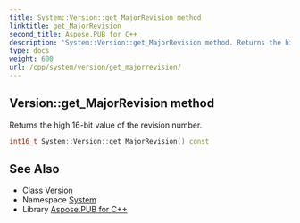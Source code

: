 ```yaml
---
title: System::Version::get_MajorRevision method
linktitle: get_MajorRevision
second_title: Aspose.PUB for C++
description: 'System::Version::get_MajorRevision method. Returns the high 16-bit value of the revision number in C++.'
type: docs
weight: 600
url: /cpp/system/version/get_majorrevision/
---
```

## Version::get_MajorRevision method


Returns the high 16-bit value of the revision number.

```cpp
int16_t System::Version::get_MajorRevision() const
```

## See Also

* Class [Version](../)
* Namespace [System](../../)
* Library [Aspose.PUB for C++](../../../)
